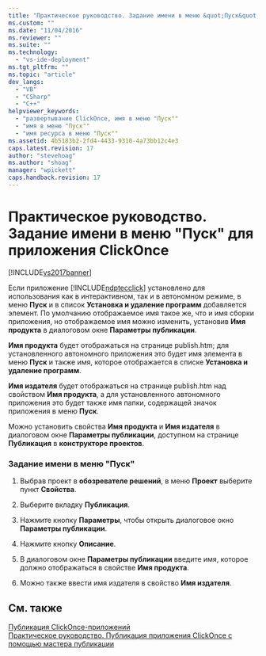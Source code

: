```yaml
---
title: "Практическое руководство. Задание имени в меню &quot;Пуск&quot; для приложения ClickOnce | Microsoft Docs"
ms.custom: ""
ms.date: "11/04/2016"
ms.reviewer: ""
ms.suite: ""
ms.technology: 
  - "vs-ide-deployment"
ms.tgt_pltfrm: ""
ms.topic: "article"
dev_langs: 
  - "VB"
  - "CSharp"
  - "C++"
helpviewer_keywords: 
  - "развертывание ClickOnce, имя в меню "Пуск""
  - "имя в меню "Пуск""
  - "имя ресурса в меню "Пуск""
ms.assetid: 4b5183b2-2fd4-4433-9310-4a73bb12c4e3
caps.latest.revision: 17
author: "stevehoag"
ms.author: "shoag"
manager: "wpickett"
caps.handback.revision: 17
---
```

# Практическое руководство. Задание имени в меню &quot;Пуск&quot; для приложения ClickOnce
[!INCLUDE[vs2017banner](../code-quality/includes/vs2017banner.md)]

Если приложение [!INCLUDE[ndptecclick](../deployment/includes/ndptecclick_md.md)] установлено для использования как в интерактивном, так и в автономном режиме, в меню **Пуск** и в список **Установка и удаление программ** добавляется элемент.  По умолчанию отображаемое имя такое же, что и имя сборки приложения, но отображаемое имя можно изменить, установив **Имя продукта** в диалоговом окне **Параметры публикации**.  
  
 **Имя продукта** будет отображаться на странице publish.htm; для установленного автономного приложения это будет имя элемента в меню **Пуск** и также имя, которое отображается в списке **Установка и удаление программ**.  
  
 **Имя издателя** будет отображаться на странице publish.htm над свойством **Имя продукта**, а для установленного автономного приложения это будет также имя папки, содержащей значок приложения в меню **Пуск**.  
  
 Можно установить свойства **Имя продукта** и **Имя издателя** в диалоговом окне **Параметры публикации**, доступном на странице **Публикация** в **конструкторе проектов**.  
  
### Задание имени в меню "Пуск"  
  
1.  Выбрав проект в **обозревателе решений**, в меню **Проект** выберите пункт **Свойства**.  
  
2.  Выберите вкладку **Публикация**.  
  
3.  Нажмите кнопку **Параметры**, чтобы открыть диалоговое окно **Параметры публикации**.  
  
4.  Нажмите кнопку **Описание**.  
  
5.  В диалоговом окне **Параметры публикации** введите имя, которое должно отображаться в свойстве **Имя продукта**.  
  
6.  Можно также ввести имя издателя в свойство **Имя издателя**.  
  
## См. также  
 [Публикация ClickOnce\-приложений](../deployment/publishing-clickonce-applications.md)   
 [Практическое руководство. Публикация приложения ClickOnce с помощью мастера публикации](../Topic/How%20to:%20Publish%20a%20ClickOnce%20Application%20using%20the%20Publish%20Wizard.md)